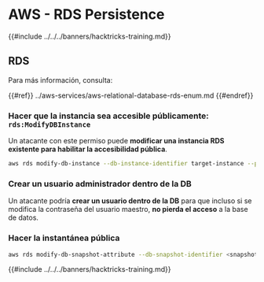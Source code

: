 # AWS - RDS Persistence

{{#include ../../../banners/hacktricks-training.md}}

## RDS

Para más información, consulta:

{{#ref}}
../aws-services/aws-relational-database-rds-enum.md
{{#endref}}

### Hacer que la instancia sea accesible públicamente: `rds:ModifyDBInstance`

Un atacante con este permiso puede **modificar una instancia RDS existente para habilitar la accesibilidad pública**.
```bash
aws rds modify-db-instance --db-instance-identifier target-instance --publicly-accessible --apply-immediately
```
### Crear un usuario administrador dentro de la DB

Un atacante podría **crear un usuario dentro de la DB** para que incluso si se modifica la contraseña del usuario maestro, **no pierda el acceso** a la base de datos.

### Hacer la instantánea pública
```bash
aws rds modify-db-snapshot-attribute --db-snapshot-identifier <snapshot-name> --attribute-name restore --values-to-add all
```
{{#include ../../../banners/hacktricks-training.md}}
